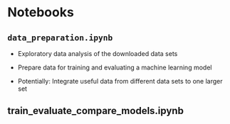# Notebooks

## `data_preparation.ipynb`

- Exploratory data analysis of the downloaded data sets

- Prepare data for training and evaluating a machine learning model

- Potentially: Integrate useful data from different data sets to one larger set

## train_evaluate_compare_models.ipynb